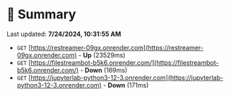 # 📖 Summary
Last updated: **7/24/2024, 10:31:55 AM**

- `GET` [https://restreamer-09gx.onrender.com](https://restreamer-09gx.onrender.com) - **Up** (23529ms)
- `GET` [https://filestreambot-b5k6.onrender.com/](https://filestreambot-b5k6.onrender.com/) - **Down** (169ms)
- `GET` [https://jupyterlab-python3-12-3.onrender.com](https://jupyterlab-python3-12-3.onrender.com) - **Down** (171ms)
